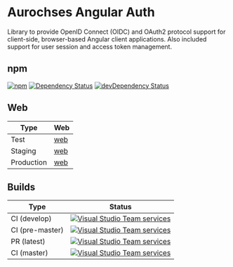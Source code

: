 # Aurochses Angular Auth

Library to provide OpenID Connect (OIDC) and OAuth2 protocol support for client-side, browser-based Angular client applications. 
Also included support for user session and access token management.

## npm
[![npm](https://img.shields.io/npm/v/@aurochses/angular-auth.svg)](https://www.npmjs.com/package/@aurochses/angular-auth)
[![Dependency Status](https://david-dm.org/Aurochses/Aurochses.Angular.Auth.svg)](https://david-dm.org/Aurochses/Aurochses.Angular.Auth)
[![devDependency Status](https://david-dm.org/Aurochses/Aurochses.Angular.Auth/dev-status.svg)](https://david-dm.org/Aurochses/Aurochses.Angular.Auth?type=dev)

## Web

Type        | Web 
------------|-----
Test        | [web](http://auth.test.angular.aurochses.demo.by)
Staging     | [web](http://auth.staging.angular.aurochses.demo.by)
Production  | [web](http://auth.production.angular.aurochses.demo.by)

## Builds

Type            | Status 
----------------|--------
CI (develop)    | [![Visual Studio Team services](https://img.shields.io/vso/build/aurochses/ce77dc57-7f15-4037-90d9-c33247949dda/354.svg?style=flat-square)](https://aurochses.visualstudio.com/Aurochses.Angular/_build/index?definitionId=354)
CI (pre-master) | [![Visual Studio Team services](https://img.shields.io/vso/build/aurochses/ce77dc57-7f15-4037-90d9-c33247949dda/355.svg?style=flat-square)](https://aurochses.visualstudio.com/Aurochses.Angular/_build/index?definitionId=355)
PR (latest)     | [![Visual Studio Team services](https://img.shields.io/vso/build/aurochses/ce77dc57-7f15-4037-90d9-c33247949dda/356.svg?style=flat-square)](https://aurochses.visualstudio.com/Aurochses.Angular/_build/index?definitionId=356)
CI (master)     | [![Visual Studio Team services](https://img.shields.io/vso/build/aurochses/ce77dc57-7f15-4037-90d9-c33247949dda/357.svg?style=flat-square)](https://aurochses.visualstudio.com/Aurochses.Angular/_build/index?definitionId=357)

